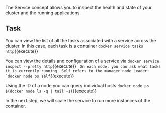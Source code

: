 The Service concept allows you to inspect the health and state of your cluster and the running applications.

## Task

You can view the list of all the tasks associated with a service across the cluster. In this case, each task is a container `docker service tasks http`{{execute}}

You can view the details and configuration of a service via `docker service inspect --pretty http`{{execute}}
``
On each node, you can ask what tasks it is currently running. Self refers to the manager node Leader: `docker node ps self``{{execute}}

Using the ID of a node you can query individual hosts `docker node ps $(docker node ls -q | tail -1)`{{execute}}

In the next step, we will scale the service to run more instances of the container.

